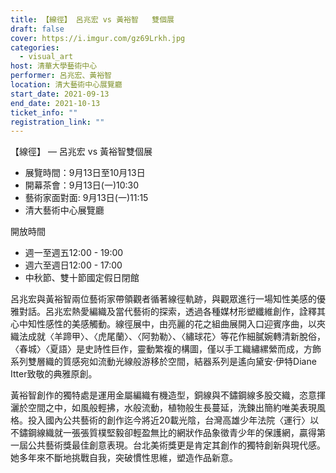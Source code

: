 ```yaml
---
title: 【線徑】 呂兆宏 vs 黃裕智   雙個展
draft: false
cover: https://i.imgur.com/gz69Lrkh.jpg
categories:
  - visual_art
host: 清華大學藝術中心
performer: 呂兆宏、黃裕智
location: 清大藝術中心展覽廳
start_date: 2021-09-13
end_date: 2021-10-13
ticket_info: ""
registration_link: ""
---
```

【線徑】 —  呂兆宏 vs 黃裕智雙個展

* 展覽時間：9月13日至10月13日
* 開幕茶會：9月13日(一)10:30 
* 藝術家面對面: 9月13日(一)11:15 
* 清大藝術中心展覽廳

開放時間

* 週一至週五12:00 - 19:00
* 週六至週日12:00 - 17:00
* 中秋節、雙十節國定假日閉館

呂兆宏與黃裕智兩位藝術家帶領觀者循著線徑軌跡，與觀眾進行一場知性美感的優雅對話。呂兆宏熱愛編織及當代藝術的探索，透過各種媒材形塑纖維創作，詮釋其心中知性感性的美感觸動。線徑展中，由亮麗的花之組曲展開入口迎賓序曲，以夾織法成就〈羊蹄甲〉、〈虎尾蘭〉、〈阿勃勒〉、〈繡球花〉等花作細膩婉轉清新脫俗，〈春城〉〈夏語〉是史詩性巨作，靈動繁複的構圖，僅以手工織繡縲縈而成，方飾系列雙層織的質感宛如流動光線般游移於空間，結器系列是遙向黛安‧伊特Diane Itter致敬的典雅原創。

黃裕智創作的獨特處是運用金屬編織有機造型，銅線與不鏽鋼線多股交織，恣意揮灑於空間之中，如風般輕拂，水般流動，植物般生長蔓延，洗鍊出簡約唯美表現風格。投入國內公共藝術的創作迄今將近20載光陰，台灣高雄少年法院〈運行〉以不鏽鋼線織就一張張質樸堅毅卻輕盈無比的網狀作品象徵青少年的保護網，贏得第一屆公共藝術獎最佳創意表現。台北美術獎更是肯定其創作的獨特創新與現代感。她多年來不斷地挑戰自我，突破慣性思維，塑造作品新意。